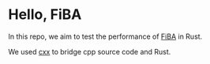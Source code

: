 # Hello, FiBA 

In this repo, we aim to test the performance of [FiBA](http://www.vldb.org/pvldb/vol12/p1167-tangwongsan.pdf) in Rust.

We used [cxx](https://cxx.rs/index.html) to bridge cpp source code and Rust.